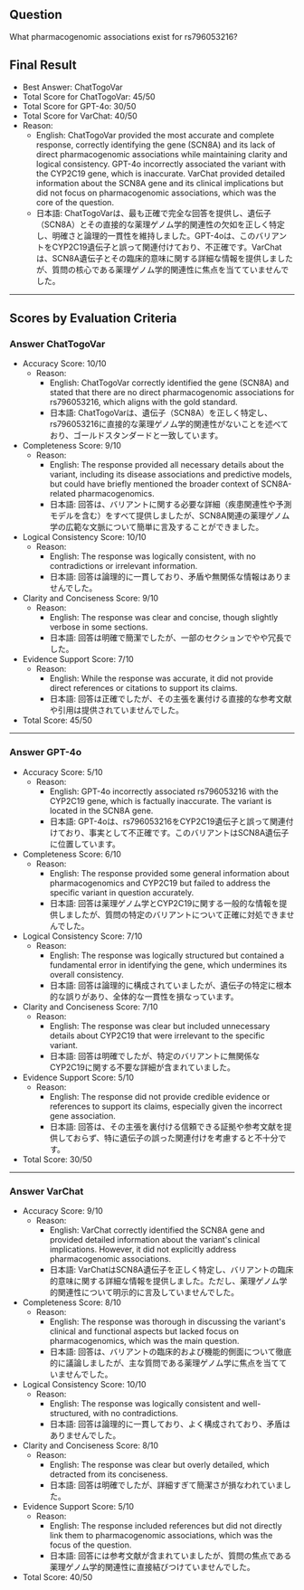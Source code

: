 ## Question

What pharmacogenomic associations exist for rs796053216?

## Final Result

- Best Answer: ChatTogoVar
- Total Score for ChatTogoVar: 45/50
- Total Score for GPT-4o: 30/50
- Total Score for VarChat: 40/50
- Reason:
  - English: ChatTogoVar provided the most accurate and complete response, correctly identifying the gene (SCN8A) and its lack of direct pharmacogenomic associations while maintaining clarity and logical consistency. GPT-4o incorrectly associated the variant with the CYP2C19 gene, which is inaccurate. VarChat provided detailed information about the SCN8A gene and its clinical implications but did not focus on pharmacogenomic associations, which was the core of the question.
  - 日本語: ChatTogoVarは、最も正確で完全な回答を提供し、遺伝子（SCN8A）とその直接的な薬理ゲノム学的関連性の欠如を正しく特定し、明確さと論理的一貫性を維持しました。GPT-4oは、このバリアントをCYP2C19遺伝子と誤って関連付けており、不正確です。VarChatは、SCN8A遺伝子とその臨床的意味に関する詳細な情報を提供しましたが、質問の核心である薬理ゲノム学的関連性に焦点を当てていませんでした。

---

## Scores by Evaluation Criteria

### Answer ChatTogoVar
- Accuracy Score: 10/10
  - Reason: 
    - English: ChatTogoVar correctly identified the gene (SCN8A) and stated that there are no direct pharmacogenomic associations for rs796053216, which aligns with the gold standard.
    - 日本語: ChatTogoVarは、遺伝子（SCN8A）を正しく特定し、rs796053216に直接的な薬理ゲノム学的関連性がないことを述べており、ゴールドスタンダードと一致しています。
- Completeness Score: 9/10
  - Reason: 
    - English: The response provided all necessary details about the variant, including its disease associations and predictive models, but could have briefly mentioned the broader context of SCN8A-related pharmacogenomics.
    - 日本語: 回答は、バリアントに関する必要な詳細（疾患関連性や予測モデルを含む）をすべて提供しましたが、SCN8A関連の薬理ゲノム学の広範な文脈について簡単に言及することができました。
- Logical Consistency Score: 10/10
  - Reason: 
    - English: The response was logically consistent, with no contradictions or irrelevant information.
    - 日本語: 回答は論理的に一貫しており、矛盾や無関係な情報はありませんでした。
- Clarity and Conciseness Score: 9/10
  - Reason: 
    - English: The response was clear and concise, though slightly verbose in some sections.
    - 日本語: 回答は明確で簡潔でしたが、一部のセクションでやや冗長でした。
- Evidence Support Score: 7/10
  - Reason: 
    - English: While the response was accurate, it did not provide direct references or citations to support its claims.
    - 日本語: 回答は正確でしたが、その主張を裏付ける直接的な参考文献や引用は提供されていませんでした。
- Total Score: 45/50

---

### Answer GPT-4o
- Accuracy Score: 5/10
  - Reason: 
    - English: GPT-4o incorrectly associated rs796053216 with the CYP2C19 gene, which is factually inaccurate. The variant is located in the SCN8A gene.
    - 日本語: GPT-4oは、rs796053216をCYP2C19遺伝子と誤って関連付けており、事実として不正確です。このバリアントはSCN8A遺伝子に位置しています。
- Completeness Score: 6/10
  - Reason: 
    - English: The response provided some general information about pharmacogenomics and CYP2C19 but failed to address the specific variant in question accurately.
    - 日本語: 回答は薬理ゲノム学とCYP2C19に関する一般的な情報を提供しましたが、質問の特定のバリアントについて正確に対処できませんでした。
- Logical Consistency Score: 7/10
  - Reason: 
    - English: The response was logically structured but contained a fundamental error in identifying the gene, which undermines its overall consistency.
    - 日本語: 回答は論理的に構成されていましたが、遺伝子の特定に根本的な誤りがあり、全体的な一貫性を損なっています。
- Clarity and Conciseness Score: 7/10
  - Reason: 
    - English: The response was clear but included unnecessary details about CYP2C19 that were irrelevant to the specific variant.
    - 日本語: 回答は明確でしたが、特定のバリアントに無関係なCYP2C19に関する不要な詳細が含まれていました。
- Evidence Support Score: 5/10
  - Reason: 
    - English: The response did not provide credible evidence or references to support its claims, especially given the incorrect gene association.
    - 日本語: 回答は、その主張を裏付ける信頼できる証拠や参考文献を提供しておらず、特に遺伝子の誤った関連付けを考慮すると不十分です。
- Total Score: 30/50

---

### Answer VarChat
- Accuracy Score: 9/10
  - Reason: 
    - English: VarChat correctly identified the SCN8A gene and provided detailed information about the variant's clinical implications. However, it did not explicitly address pharmacogenomic associations.
    - 日本語: VarChatはSCN8A遺伝子を正しく特定し、バリアントの臨床的意味に関する詳細な情報を提供しました。ただし、薬理ゲノム学的関連性について明示的に言及していませんでした。
- Completeness Score: 8/10
  - Reason: 
    - English: The response was thorough in discussing the variant's clinical and functional aspects but lacked focus on pharmacogenomics, which was the main question.
    - 日本語: 回答は、バリアントの臨床的および機能的側面について徹底的に議論しましたが、主な質問である薬理ゲノム学に焦点を当てていませんでした。
- Logical Consistency Score: 10/10
  - Reason: 
    - English: The response was logically consistent and well-structured, with no contradictions.
    - 日本語: 回答は論理的に一貫しており、よく構成されており、矛盾はありませんでした。
- Clarity and Conciseness Score: 8/10
  - Reason: 
    - English: The response was clear but overly detailed, which detracted from its conciseness.
    - 日本語: 回答は明確でしたが、詳細すぎて簡潔さが損なわれていました。
- Evidence Support Score: 5/10
  - Reason: 
    - English: The response included references but did not directly link them to pharmacogenomic associations, which was the focus of the question.
    - 日本語: 回答には参考文献が含まれていましたが、質問の焦点である薬理ゲノム学的関連性に直接結びつけていませんでした。
- Total Score: 40/50